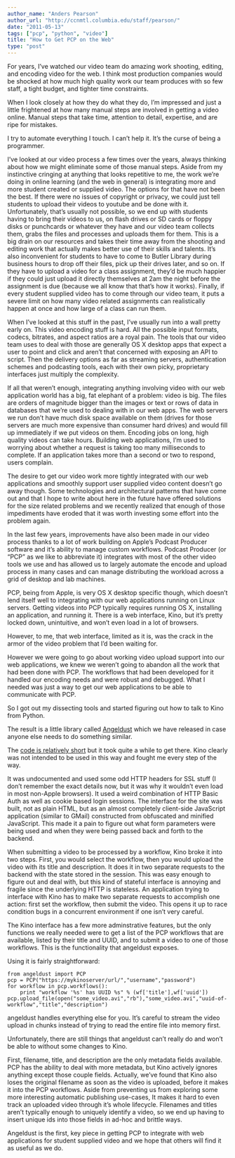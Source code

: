 ```yaml
---
author_name: "Anders Pearson"
author_url: "http://ccnmtl.columbia.edu/staff/pearson/"
date: "2011-05-13"
tags: ["pcp", "python", "video"]
title: "How to Get PCP on the Web"
type: "post"
---
```


<p>For years, I&#8217;ve watched our video team do amazing work shooting,
editing, and encoding video for the web. I think most production
companies would be shocked at how much high quality work our team
produces with so few staff, a tight budget, and tighter time
constraints. </p>

<!--more-->

<p>When I look closely at how they do what they do, I&#8217;m impressed and
just a little frightened at how many manual steps are involved in
getting a video online. Manual steps that take time, attention to
detail, expertise, and are ripe for mistakes. </p>

<p>I try to automate everything I touch. I can&#8217;t help it. It&#8217;s the curse
of being a programmer. </p>

<p>I&#8217;ve looked at our video process a few times over the years, always
thinking about how we might eliminate some of those manual
steps. Aside from my instinctive cringing at anything that looks
repetitive to me, the work we&#8217;re doing in online learning (and the web
in general) is integrating more and more student created or supplied
video. The options for that have not been the best. If there were no
issues of copyright or privacy, we could just tell students to upload
their videos to youtube and be done with it. Unfortunately, that&#8217;s
usually not possible, so we end up with students having to bring their
videos to us, on flash drives or SD cards or floppy disks or
punchcards or whatever they have and our video team collects them,
grabs the files and processes and uploads them for them. This is a big
drain on our resources and takes their time away from the shooting and
editing work that actually makes better use of their skills and
talents. It&#8217;s also inconvenient for students to have to come to Butler
Library during business hours to drop off their files, pick up their
drives later, and so on. If they have to upload a video for a class
assignment, they&#8217;d be much happier if they could just upload it
directly themselves at 2am the night before the assignment is due
(because we all know that that&#8217;s how it works). Finally, if every
student supplied video has to come through our video team, it puts a
severe limit on how many video related assignments can realistically
happen at once and how large of a class can run them. </p>

<p>When I&#8217;ve looked at this stuff in the past, I&#8217;ve usually run into a
wall pretty early on. This video encoding stuff is hard. All the
possible input formats, codecs, bitrates, and aspect ratios are a
royal pain. The tools that our video team uses to deal with those are
generally OS X desktop apps that expect a user to point and click and
aren&#8217;t that concerned with exposing an API to script. Then the
delivery options as far as streaming servers, authentication schemes
and podcasting tools, each with their own picky, proprietary
interfaces just multiply the complexity.</p>

<p>If all that weren&#8217;t enough, integrating anything involving video with
our web application world has a big, fat elephant of a problem: video
is big. The files are orders of magnitude bigger than the images or
text or rows of data in databases that we&#8217;re used to dealing with in
our web apps. The web servers we run don&#8217;t have much disk space
available on them (drives for those servers are much more expensive
than consumer hard drives) and would fill up immediately if we put
videos on them. Encoding jobs on long, high quality videos can take
hours. Building web applications, I&#8217;m used to worrying about whether a
request is taking too many milliseconds to complete. If an application
takes more than a second or two to respond, users complain. </p>

<p>The desire to get our video work more tightly integrated with our web
applications and smoothly support user supplied video content doesn&#8217;t
go away though. Some technologies and architectural patterns that have
come out and that I hope to write about here in the future have
offered solutions for the size related problems and we recently
realized that enough of those impediments have eroded that it was
worth investing some effort into the problem again. </p>

<p>In the last few years, improvements have also been made in our video
process thanks to a lot of work building on Apple&#8217;s Podcast Producer
software and it&#8217;s ability to manage custom workflows. Podcast Producer
(or &#8220;PCP&#8221; as we like to abbreviate it) integrates with most of the
other video tools we use and has allowed us to largely automate the
encode and upload process in many cases and can manage distributing
the workload across a grid of desktop and lab machines. </p>

<p>PCP, being from Apple, is very OS X desktop specific though, which
doesn&#8217;t lend itself well to integrating with our web applications
running on Linux servers. Getting videos into PCP typically requires
running OS X, installing an application, and running it. There is a
web interface, Kino, but it&#8217;s pretty locked down, unintuitive, and
won&#8217;t even load in a lot of browsers.</p>

<p>However, to me, that web interface, limited as it is, was the crack in
the armor of the video problem that I&#8217;d been waiting for. </p>

<p>However we were going to go about working video upload support into
our web applications, we knew we weren&#8217;t going to abandon all the work
that had been done with PCP. The workflows that had been developed for
it handled our encoding needs and were robust and debugged. What I
needed was just a way to get our web applications to be able to
communicate with PCP.</p>

<p>So I got out my dissecting tools and started figuring out how to talk
to Kino from Python. </p>

<p>The result is a little library called
<a href="https://github.com/ccnmtl/angeldust/">Angeldust</a> which we have
released in case anyone else needs to do something similar.</p>

<p>The <a href="https://github.com/ccnmtl/angeldust/blob/master/angeldust/__init__.py">code is relatively
short</a>
but it took quite a while to get there. Kino clearly was not intended
to be used in this way and fought me every step of the way. </p>

<p>It was undocumented and used some odd HTTP headers for SSL stuff (I
don&#8217;t remember the exact details now, but it was why it wouldn&#8217;t even
load in most non-Apple browsers). It used a weird combination of HTTP
Basic Auth as well as cookie based login sessions. The interface for
the site was built, not as plain HTML, but as an almost completely
client-side JavaScript application (similar to GMail) constructed from
obfuscated and minified JavaScript. This made it a pain to figure out
what form parameters were being used and when they were being passed
back and forth to the backend. </p>

<p>When submitting a video to be processed by a workflow, Kino broke it
into two steps. First, you would select the workflow, then you would
upload the video with its title and description. It does it in two
separate requests to the backend with the state stored in the
session. This was easy enough to figure out and deal with, but this
kind of stateful interface is annoying and fragile since the
underlying HTTP is stateless. An application trying to interface with
Kino has to make two separate requests to accomplish one action: first
set the workflow, then submit the video. This opens it up to race
condition bugs in a concurrent environment if one isn&#8217;t very careful. </p>

<p>The Kino interface has a few more adminstrative features, but the only
functions we really needed were to get a list of the PCP workflows
that are available, listed by their title and UUID, and to submit a
video to one of those workflows. This is the functionality that
angeldust exposes. </p>

<p>Using it is fairly straightforward:</p>

<pre><code>from angeldust import PCP
pcp = PCP("https://mykinoserver/url/","username","password")
for workflow in pcp.workflows():
    print "workflow '%s' has UUID %s" % (wf['title'],wf['uuid'])
pcp.upload_file(open("some_video.avi","rb"),"some_video.avi","uuid-of-workflow","title","description")
</code></pre>

<p>angeldust handles everything else for you. It&#8217;s careful to stream the
video upload in chunks instead of trying to read the entire file into
memory first. </p>

<p>Unfortunately, there are still things that angeldust can&#8217;t really do
and won&#8217;t be able to without some changes to Kino. </p>

<p>First, filename, title, and description are the only metadata fields
available. PCP has the ability to deal with more metadata, but Kino
actively ignores anything except those couple fields. Actually, we&#8217;ve
found that Kino also loses the original filename as soon as the video
is uploaded, before it makes it into the PCP workflows. Aside from
preventing us from exploring some more interesting automatic
publishing use-cases, It makes it hard to even track an uploaded video
through it&#8217;s whole lifecycle. Filenames and titles aren&#8217;t typically
enough to uniquely identify a video, so we end up having to insert
unique ids into those fields in ad-hoc and brittle ways. </p>

<p>Angeldust is the first, key piece in getting PCP to integrate with web
applications for student supplied video and we hope that others will
find it as useful as we do. </p>
